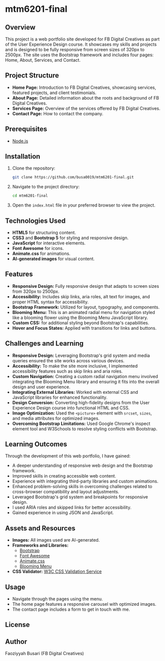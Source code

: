 # mtm6201-final

## Overview
This project is a web portfolio site developed for FB Digital Creatives as part of the User Experience Design course. It showcases my skills and projects and is designed to be fully responsive from screen sizes of 320px to 2500px. The site uses the Bootstrap framework and includes four pages: Home, About, Services, and Contact.



## Project Structure
- **Home Page:** Introduction to FB Digital Creatives, showcasing services, featured projects, and client testimonials.
- **About Page:** Detailed information about the roots and background of FB Digital Creatives.
- **Services Page:** Overview of the services offered by FB Digital Creatives.
- **Contact Page:** How to contact the company.

## Prerequisites
- [Node.js](https://nodejs.org/en/)

## Installation
1. Clone the repository:
    ```sh
    git clone https://github.com/busa0019/mtm6201-final.git
    ```
2. Navigate to the project directory:
    ```sh
    cd mtm6201-final
    ```
3. Open the `index.html` file in your preferred browser to view the project.


## Technologies Used
- **HTML5** for structuring content.
- **CSS3** and **Bootstrap 5** for styling and responsive design.
- **JavaScript** for interactive elements.
- **Font Awesome** for icons.
- **Animate.css** for animations.
- **AI-generated images** for visual content.

## Features
- **Responsive Design:** Fully responsive design that adapts to screen sizes from 320px to 2500px.
- **Accessibility:** Includes skip links, aria roles, alt text for images, and proper HTML syntax for accessibility.
- **Bootstrap Framework:** Utilized for layout, typography, and components.
- **Blooming Menu:** This is an animated radial menu for navigation styled like a blooming flower using the Blooming Menu JavaScript library.
- **Custom CSS:** for additional styling beyond Bootstrap's capabilities.
- **Hover and Focus States:** Applied with transitions for links and buttons.

## Challenges and Learning
- **Responsive Design:** Leveraging Bootstrap's grid system and media queries ensured the site works across various devices.
- **Accessibility:** To make the site more inclusive, I implemented accessibility features such as skip links and aria roles.
- **Custom Navigation:** Creating a custom radial navigation menu involved integrating the Blooming Menu library and ensuring it fits into the overall design and user experience.
- **Integrating External Libraries:** Worked with external CSS and JavaScript libraries for enhanced functionality.
- **Design Conversion:** Converting high-fidelity designs from the User Experience Design course into functional HTML and CSS.
- **Image Optimization:** Used the `<picture>` element with `srcset`, `sizes`, and media attributes for optimized images.
- **Overcoming Bootstrap Limitations:** Used Google Chrome's inspect element tool and W3Schools to resolve styling conflicts with Bootstrap.

## Learning Outcomes
Through the development of this web portfolio, I have gained:
- A deeper understanding of responsive web design and the Bootstrap framework.
- Improved skills in creating accessible web content.
- Experience with integrating third-party libraries and custom animations.
- Enhanced problem-solving skills in overcoming challenges related to cross-browser compatibility and layout adjustments.
- Leveraged Bootstrap's grid system and breakpoints for responsive design.
- I used ARIA roles and skipped links for better accessibility.
- Gained experience in using JSON and JavaScript.

## Assets and Resources
- **Images:** All images used are AI-generated.
- **Frameworks and Libraries:**
  - [Bootstrap](https://getbootstrap.com/)
  - [Font Awesome](https://fontawesome.com/)
  - [Animate.css](https://animate.style/)
  - [Blooming Menu](https://github.com/caiogondim/blooming-menu.js)
- **CSS Validator:** [W3C CSS Validation Service](https://jigsaw.w3.org/css-validator/#validate_by_input)

## Usage
- Navigate through the pages using the menu.
- The home page features a responsive carousel with optimized images.
- The contact page includes a form to get in touch with me.




## License


## Author
Faoziyyah Busari (FB Digital Creatives)

